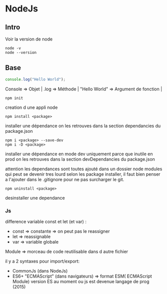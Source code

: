 # NodeJs

## Intro

Voir la version de node 

```
node -v
node --version
```


## Base

```js
console.log("Hello World");
```
Console => Objet |
.log => Méthode |
"Hello World" => Argument de fonction |

```
npm init
```
creation d une appli node

```
npm install <package>
```
installer une dépendance
on les retrouves dans la section dependancies du package.json

```
npm i <package> --save-dev
npm i -D <package>
```
installer une dépendance en mode dev uniquement parce que inutile en prod
on les retrouves dans la section devDependancies du package.json

attention les dependances sont toutes ajouté dans un dossier node modules qui peut se devenir tres lourd selon les package installer, il faut bien penser a l'ajouter dans le .gitignore pour ne pas surcharger le git.

```
npm uninstall <package>
```
desinstaller une dependance

### Js

difference variable const et let (et var) :
 - const => constante => on peut pas le reassigner
 - let => reassignable
 - var => variable globale

Module => morceau de code reutilisable dans d autre fichier

il y a 2 syntaxes pour import/export:
 - CommonJs (dans NodeJs)
 - ES6+ "ECMAScript" (dans navigateurs) => format ESM( ECMAScript Module) version ES au moment ou js est devenue langage de prog (2015)






